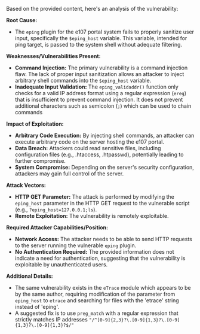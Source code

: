 Based on the provided content, here's an analysis of the vulnerability:

**Root Cause:**

*   The `eping` plugin for the e107 portal system fails to properly sanitize user input, specifically the `$eping_host` variable. This variable, intended for ping target, is passed to the system shell without adequate filtering.

**Weaknesses/Vulnerabilities Present:**

*   **Command Injection:** The primary vulnerability is a command injection flaw. The lack of proper input sanitization allows an attacker to inject arbitrary shell commands into the `$eping_host` variable.
*   **Inadequate Input Validation:** The `eping_validaddr()` function only checks for a valid IP address format using a regular expression (`ereg`) that is insufficient to prevent command injection. It does not prevent additional characters such as semicolon (`;`) which can be used to chain commands

**Impact of Exploitation:**

*   **Arbitrary Code Execution:** By injecting shell commands, an attacker can execute arbitrary code on the server hosting the e107 portal.
*   **Data Breach:** Attackers could read sensitive files, including configuration files (e.g., .htaccess, .htpasswd), potentially leading to further compromise.
*   **System Compromise:** Depending on the server's security configuration, attackers may gain full control of the server.

**Attack Vectors:**

*   **HTTP GET Parameter:** The attack is performed by modifying the `eping_host` parameter in the HTTP GET request to the vulnerable script (e.g., `?eping_host=127.0.0.1;ls`).
*   **Remote Exploitation:** The vulnerability is remotely exploitable.

**Required Attacker Capabilities/Position:**

*   **Network Access:** The attacker needs to be able to send HTTP requests to the server running the vulnerable `eping` plugin.
*   **No Authentication Required:**  The provided information does not indicate a need for authentication, suggesting that the vulnerability is exploitable by unauthenticated users.

**Additional Details:**
* The same vulnerability exists in the `eTrace` module which appears to be by the same author, requiring modification of the parameter from `eping_host` to `etrace` and searching for files with the 'etrace' string instead of 'eping'.
* A suggested fix is to use `preg_match` with a regular expression that strictly matches IP addresses `"/^[0-9]{2,3}?\.[0-9]{1,3}?\.[0-9]{1,3}?\.[0-9]{1,3}?$/"`